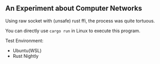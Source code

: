 ## An Experiment about Computer Networks

Using raw socket with (unsafe) rust ffi, the process was quite tortuous.

You can directly use `cargo run` in Linux to execute this program.

Test Environment:
- Ubuntu(WSL)
- Rust Nightly